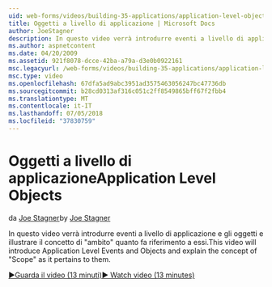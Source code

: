 ```yaml
---
uid: web-forms/videos/building-35-applications/application-level-objects
title: Oggetti a livello di applicazione | Microsoft Docs
author: JoeStagner
description: In questo video verrà introdurre eventi a livello di applicazione e gli oggetti e illustrare il concetto di &quot;ambito&quot; quanto fa riferimento a essi.
ms.author: aspnetcontent
ms.date: 04/20/2009
ms.assetid: 921f8078-dcce-42ba-a79a-d3e0b0922161
msc.legacyurl: /web-forms/videos/building-35-applications/application-level-objects
msc.type: video
ms.openlocfilehash: 67dfa5ad9abc3951ad3575463056247bc47736db
ms.sourcegitcommit: b28cd0313af316c051c2ff8549865bff67f2fbb4
ms.translationtype: MT
ms.contentlocale: it-IT
ms.lasthandoff: 07/05/2018
ms.locfileid: "37830759"
---
```

<a name="application-level-objects"></a><span data-ttu-id="da9ba-103">Oggetti a livello di applicazione</span><span class="sxs-lookup"><span data-stu-id="da9ba-103">Application Level Objects</span></span>
====================
<span data-ttu-id="da9ba-104">da [Joe Stagner](https://github.com/JoeStagner)</span><span class="sxs-lookup"><span data-stu-id="da9ba-104">by [Joe Stagner](https://github.com/JoeStagner)</span></span>

<span data-ttu-id="da9ba-105">In questo video verrà introdurre eventi a livello di applicazione e gli oggetti e illustrare il concetto di &quot;ambito&quot; quanto fa riferimento a essi.</span><span class="sxs-lookup"><span data-stu-id="da9ba-105">This video will introduce Application Level Events and Objects and explain the concept of &quot;Scope&quot; as it pertains to them.</span></span>

[<span data-ttu-id="da9ba-106">&#9654;Guarda il video (13 minuti)</span><span class="sxs-lookup"><span data-stu-id="da9ba-106">&#9654; Watch video (13 minutes)</span></span>](https://channel9.msdn.com/Blogs/ASP-NET-Site-Videos/application-level-objects)
